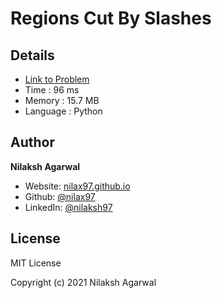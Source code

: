 # Regions Cut By Slashes


## Details

* [Link to Problem](https://leetcode.com/problems/regions-cut-by-slashes/)
* Time : 96 ms
* Memory : 15.7 MB
* Language : Python

## Author

**Nilaksh Agarwal**

* Website: [nilax97.github.io](https://nilax97.github.io/)
* Github: [@nilax97](https://github.com/nilax97)
* LinkedIn: [@nilaksh97](https://linkedin.com/in/nilaksh97)

## License

MIT License

Copyright (c) 2021 Nilaksh Agarwal
